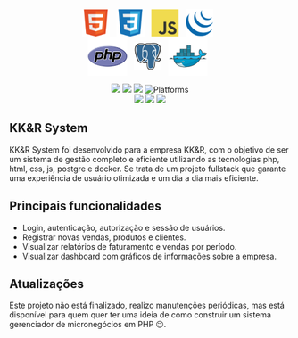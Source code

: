 <p align="center">
  <img align="center" alt="Lipe-Node" height="50" width="50" src="https://raw.githubusercontent.com/devicons/devicon/master/icons/html5/html5-original.svg"/> &nbsp;
  <img align="center" alt="Lipe-Node" height="50" width="50" src="https://raw.githubusercontent.com/devicons/devicon/master/icons/css3/css3-original.svg"/> &nbsp;
  <img align="center" alt="Lipe-Node" height="50" width="50" src="https://raw.githubusercontent.com/devicons/devicon/master/icons/javascript/javascript-original.svg"/> &nbsp;
  <img align="center" alt="Lipe-Node" height="50" width="50" src="https://raw.githubusercontent.com/devicons/devicon/master/icons/jquery/jquery-original.svg"/> &nbsp;
  <br>
  <img align="center" alt="Lipe-Node" height="70" width="70" src="https://raw.githubusercontent.com/devicons/devicon/master/icons/php/php-original.svg"/> &nbsp;
  <img align="center" alt="Lipe-Node" height="50" width="50" src="https://raw.githubusercontent.com/devicons/devicon/master/icons/postgresql/postgresql-original.svg"/> &nbsp;
  <img align="center" alt="Lipe-Node" height="70" width="70" src="https://raw.githubusercontent.com/devicons/devicon/master/icons/docker/docker-original.svg"/> &nbsp;
</p>
<p align="center">
  <a href="https://angular.dev/"><img src="https://img.shields.io/badge/PHP-8.2-7478B2.svg?style=flat-square"/></a>
  <a href="https://www.typescriptlang.org/"><img src="https://img.shields.io/badge/PostgreSQL-16-336791.svg?style=flat-square"/></a>
  <a href="https://sass-lang.com/"><img src="https://img.shields.io/badge/Docker-26.1.4-28B8EB.svg?style=flat-square"/></a>
  <img src="https://img.shields.io/badge/Aplicação Web-purple.svg?style=flat-square"alt="Platforms">
  <br>
  <a href="https://sass-lang.com/"><img src="https://img.shields.io/badge/HTML-red.svg?style=flat-square"/></a>
  <a href="https://sass-lang.com/"><img src="https://img.shields.io/badge/CSS-blue.svg?style=flat-square"/></a>
  <a href="https://sass-lang.com/"><img src="https://img.shields.io/badge/Javascript-yellow.svg?style=flat-square"/></a>
</p>

## KK&R System

KK&R System foi desenvolvido para a empresa KK&R, com o objetivo de ser um sistema de gestão completo e eficiente utilizando as tecnologias php, html, css, js, postgre e docker. Se trata de um projeto fullstack que garante uma experiência de usuário otimizada e um dia a dia mais eficiente.

## Principais funcionalidades

- Login, autenticação, autorização e sessão de usuários.
- Registrar novas vendas, produtos e clientes.
- Visualizar relatórios de faturamento e vendas por período.
- Visualizar dashboard com gráficos de informações sobre a empresa.

## Atualizações

<p>Este projeto não está finalizado, realizo manutenções periódicas, mas está disponível para quem quer ter uma ideia de como construir um sistema gerenciador de micronegócios em PHP 😉.</p>
